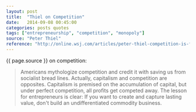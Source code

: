 ```yaml
---
layout: post
title:  "Thiel on Competition"
date:   2014-09-08 00:45:00
categories: posts quotes
tags: ["entrepreneurship", "competition", "monopoly"]
source: "Peter Thiel"
reference: "http://online.wsj.com/articles/peter-thiel-competition-is-for-losers-1410535536"
---
```


{{ page.source }} on competition:

> Americans mythologize competition and credit it with saving us from socialist bread lines. Actually, capitalism and competition are opposites. Capitalism is premised on the accumulation of capital, but under perfect competition, all profits get competed away. The lesson for entrepreneurs is clear: If you want to create and capture lasting value, don't build an undifferentiated commodity business.